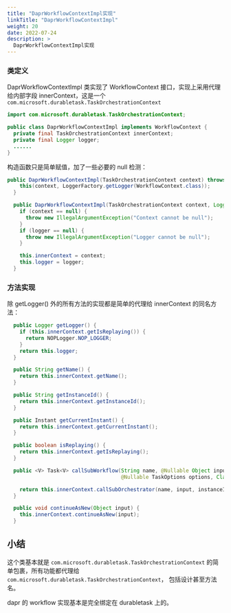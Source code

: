 ```yaml
---
title: "DaprWorkflowContextImpl实现"
linkTitle: "DaprWorkflowContextImpl"
weight: 20
date: 2022-07-24
description: >
  DaprWorkflowContextImpl实现
---
```




### 类定义

DaprWorkflowContextImpl 类实现了 WorkflowContext 接口，实现上采用代理给内部字段 innerContext，这是一个 `com.microsoft.durabletask.TaskOrchestrationContext`

```java
import com.microsoft.durabletask.TaskOrchestrationContext;

public class DaprWorkflowContextImpl implements WorkflowContext {
  private final TaskOrchestrationContext innerContext;
  private final Logger logger;
  ......
}
```

构造函数只是简单赋值，加了一些必要的 null 检测：

```java
public DaprWorkflowContextImpl(TaskOrchestrationContext context) throws IllegalArgumentException {
    this(context, LoggerFactory.getLogger(WorkflowContext.class));
  }

  public DaprWorkflowContextImpl(TaskOrchestrationContext context, Logger logger) throws IllegalArgumentException {
    if (context == null) {
      throw new IllegalArgumentException("Context cannot be null");
    }
    if (logger == null) {
      throw new IllegalArgumentException("Logger cannot be null");
    }

    this.innerContext = context;
    this.logger = logger;
  }
```

### 方法实现

除 getLogger() 外的所有方法的实现都是简单的代理给 innerContext 的同名方法：

```java
  public Logger getLogger() {
    if (this.innerContext.getIsReplaying()) {
      return NOPLogger.NOP_LOGGER;
    }
    return this.logger;
  }

  public String getName() {
    return this.innerContext.getName();
  }

  public String getInstanceId() {
    return this.innerContext.getInstanceId();
  }

  public Instant getCurrentInstant() {
    return this.innerContext.getCurrentInstant();
  }

  public boolean isReplaying() {
    return this.innerContext.getIsReplaying();
  }

  public <V> Task<V> callSubWorkflow(String name, @Nullable Object input, @Nullable String instanceID,
                                     @Nullable TaskOptions options, Class<V> returnType) {

    return this.innerContext.callSubOrchestrator(name, input, instanceID, options, returnType);
  }

  public void continueAsNew(Object input) {
    this.innerContext.continueAsNew(input);
  }
```

## 小结

这个类基本就是 `com.microsoft.durabletask.TaskOrchestrationContext` 的简单包裹，所有功能都代理给 `com.microsoft.durabletask.TaskOrchestrationContext`， 包括设计甚至方法名。

dapr 的 workflow 实现基本是完全绑定在 durabletask 上的。
